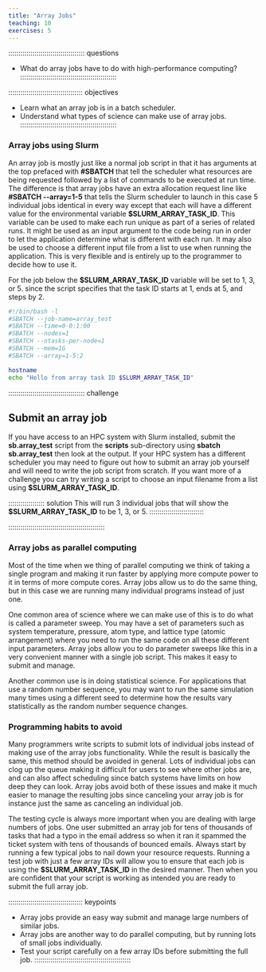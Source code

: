```yaml
---
title: "Array Jobs"
teaching: 10
exercises: 5
---
```


:::::::::::::::::::::::::::::::::::::: questions
- What do array jobs have to do with high-performance computing?
::::::::::::::::::::::::::::::::::::::::::::::::

::::::::::::::::::::::::::::::::::::: objectives
- Learn what an array job is in a batch scheduler.
- Understand what types of science can make use of array jobs.
::::::::::::::::::::::::::::::::::::::::::::::::

### Array jobs using Slurm

An array job is mostly just like a normal job script in that it
has arguments at the top prefaced with **#SBATCH** that tell the
scheduler what resources are being requested followed by a list of
commands to be executed at run time.
The difference is that array jobs have an extra allocation request
line like **#SBATCH --array=1-5** that tells the Slurm scheduler
to launch in this case 5 individual jobs identical in every way
except that each will have a different value for the environmental 
variable **$SLURM_ARRAY_TASK_ID**.
This variable can be used to make each run unique as part of a series
of related runs.
It might be used as an input argument to the code being run in order
to let the application determine what is different with each run.
It may also be used to choose a different input file from a list
to use when running the application.
This is very flexible and is entirely up to the programmer to decide
how to use it.

For the job below the 
**$SLURM_ARRAY_TASK_ID** variable will be set to 1, 3, or 5.
since the script specifies that the task ID starts at 1,
ends at 5, and steps by 2.

```bash
#!/bin/bash -l
#SBATCH --job-name=array_test
#SBATCH --time=0-0:1:00
#SBATCH --nodes=1
#SBATCH --ntasks-per-node=1
#SBATCH --mem=1G
#SBATCH --array=1-5:2

hostname
echo "Hello from array task ID $SLURM_ARRAY_TASK_ID"
```


:::::::::::::::::::::::::::::::::::::: challenge

## Submit an array job
If you have access to an HPC system with Slurm installed,
submit the **sb.array_test** script from the **scripts**
sub-directory using **sbatch sb.array_test** then look at the output.
If your HPC system has a different scheduler you may need to 
figure out how to submit an array job yourself and will need
to write the job script from scratch.
If you want more of a challenge 
you can try writing a script to choose an input filename from
a list using **$SLURM_ARRAY_TASK_ID**.

:::::::::::::::::: solution
This will run 3 individual jobs that will show the
**$SLURM_ARRAY_TASK_ID** to be 1, 3, or 5.
:::::::::::::::::::::::::::

::::::::::::::::::::::::::::::::::::::::::::::::


### Array jobs as parallel computing

Most of the time when we thing of parallel computing we think
of taking a single program and making it run faster by applying
more compute power to it in terms of more compute cores.
Array jobs allow us to do the same thing, but in this case we are
running many individual programs instead of just one.

One common area of science where we can make use of this is
to do what is called a parameter sweep.
You may have a set of parameters such as system temperature,
pressure, atom type, and lattice type (atomic arrangement)
where you need to run the same code on all these different
input parameters.
Array jobs allow you to do parameter sweeps like this in a very
convenient manner with a single job script.
This makes it easy to submit and manage.

Another common use is in doing statistical science.
For applications that use a random number sequence,
you may want to run the same simulation many times
using a different seed to determine how the results
vary statistically as the random number sequence changes.

### Programming habits to avoid

Many programmers write scripts to submit lots of individual jobs instead
of making use of the array jobs functionality.
While the result is basically the same, this method should be 
avoided in general.
Lots of individual jobs can clog up the queue making it difficult
for users to see where other jobs are, and can also affect
scheduling since batch systems have limits on how deep they
can look.
Array jobs avoid both of these issues and make it much easier
to manage the resulting jobs since canceling your array job
is for instance just the same as canceling an individual job.

The testing cycle is always more important when you are dealing
with large numbers of jobs.
One user submitted an array job for tens of thousands of tasks
that had a typo in the email address so when it ran it
spammed the ticket system with tens of thousands of bounced emails.
Always start by running a few typical jobs to nail down your
resource requests.
Running a test job with just a few array IDs will allow you to 
ensure that each job is using the **$SLURM_ARRAY_TASK_ID**
in the desired manner.
Then when you are confident that your script is working as intended
you are ready to submit the full array job.

::::::::::::::::::::::::::::::::::::: keypoints
- Array jobs provide an easy way submit and manage large numbers of similar jobs.
- Array jobs are another way to do parallel computing, but by running
lots of small jobs individually.
- Test your script carefully on a few array IDs before submitting the full job.
::::::::::::::::::::::::::::::::::::::::::::::::


